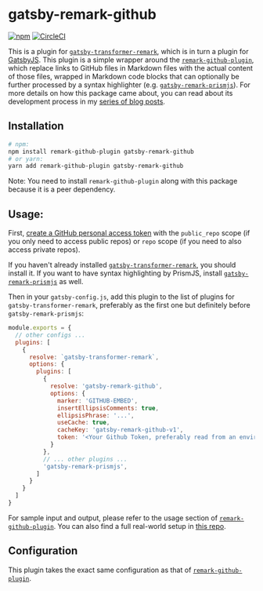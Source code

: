 # gatsby-remark-github

[![npm](https://img.shields.io/npm/v/gatsby-remark-github.svg?style=flat-square)](https://www.npmjs.com/package/gatsby-remark-github)
[![CircleCI](https://circleci.com/gh/huy-nguyen/gatsby-remark-github/tree/master.svg?style=shield)](https://circleci.com/gh/huy-nguyen/gatsby-remark-github/tree/master)

This is a plugin for [`gatsby-transformer-remark`](https://github.com/gatsbyjs/gatsby/tree/master/packages/gatsby-transformer-remark), which is in turn a plugin for [GatsbyJS](https://www.gatsbyjs.org/).
This plugin is a simple wrapper around the [`remark-github-plugin`](https://github.com/huy-nguyen/remark-github-plugin), which  replace links to GitHub files in Markdown files with the actual content of those files, wrapped in Markdown code blocks that can optionally be further processed by a syntax highlighter (e.g. [`gatsby-remark-prismjs`](https://github.com/gatsbyjs/gatsby/tree/master/packages/gatsby-remark-prismjs)).
For more details on how this package came about, you can read about its development process in my [series of blog posts](https://www.huy.dev/2018-05-remark-gatsby-plugin-part-1/).

## Installation

```bash
# npm:
npm install remark-github-plugin gatsby-remark-github
# or yarn:
yarn add remark-github-plugin gatsby-remark-github
```
Note: You need to install `remark-github-plugin` along with this package because it is a peer dependency.

## Usage:

First, [create a GitHub personal access token](https://help.github.com/articles/creating-a-personal-access-token-for-the-command-line/) with the `public_repo` scope (if you only need to access public repos) or `repo` scope (if you need to also access private repos).

If you haven't already installed [`gatsby-transformer-remark`](https://github.com/gatsbyjs/gatsby/tree/master/packages/gatsby-transformer-remark), you should install it.
If you want to have syntax highlighting by PrismJS, install [`gatsby-remark-prismjs`](https://github.com/gatsbyjs/gatsby/tree/master/packages/gatsby-remark-prismjs) as well.

Then in your `gatsby-config.js`, add this plugin to the list of plugins for `gatsby-transformer-remark`, preferably as the first one but definitely before `gatsby-remark-prismjs`:

```javascript
module.exports = {
  // other configs ...
  plugins: [
    {
      resolve: `gatsby-transformer-remark`,
      options: {
        plugins: [
          {
            resolve: 'gatsby-remark-github',
            options: {
              marker: 'GITHUB-EMBED',
              insertEllipsisComments: true,
              ellipsisPhrase: '...',
              useCache: true,
              cacheKey: 'gatsby-remark-github-v1',
              token: '<Your Github Token, preferably read from an environment variable>',
            }
          },
          // ... other plugins ...
          'gatsby-remark-prismjs',
        ]
      }
    }
  ]
}
```

For sample input and output, please refer to the usage section of [`remark-github-plugin`](https://github.com/huy-nguyen/remark-github-plugin#usage).
You can also find a full real-world setup in [this repo](https://github.com/huy-nguyen/demo-gatsby-remark-github).

## Configuration
This plugin takes the exact same configuration as that of [`remark-github-plugin`](https://github.com/huy-nguyen/remark-github-plugin).


